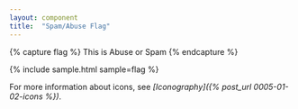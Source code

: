 ```yaml
---
layout: component
title:  "Spam/Abuse Flag"
---
```


{% capture flag %}
  <span class="icon-abuse">This is Abuse or Spam</span>
{% endcapture %}

{% include sample.html sample=flag %}

For more information about icons, see _[Iconography]({% post_url 0005-01-02-icons %})_.
